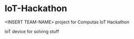# IoT-Hackathon
&lt;INSERT TEAM-NAME> project for Computas IoT Hackathon

IoT device for solving stuff
